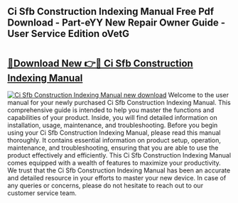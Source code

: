 ## Ci Sfb Construction Indexing Manual Free Pdf Download - Part-eYY New Repair Owner Guide - User Service Edition oVetG

# <h2><a href="http://cf20543.oget.top/?id=Ci+Sfb+Construction+Indexing+Manual">🔗Download New 👉🔴 Ci Sfb Construction Indexing Manual</a></h2>

[![Ci Sfb Construction Indexing Manual new download](https://i.imgur.com/5g1atiW.png)](http://cf20543.oget.top/?id=Ci+Sfb+Construction+Indexing+Manual)
Welcome to the user manual for your newly purchased Ci Sfb Construction Indexing Manual. This comprehensive guide is intended to help you master the functions and capabilities of your product. Inside, you will find detailed information on installation, usage, maintenance, and troubleshooting. Before you begin using your Ci Sfb Construction Indexing Manual, please read this manual thoroughly. It contains essential information on product setup, operation, maintenance, and troubleshooting, ensuring that you are able to use the product effectively and efficiently. This Ci Sfb Construction Indexing Manual comes equipped with a wealth of features to maximize your productivity. We trust that the Ci Sfb Construction Indexing Manual has been an accurate and detailed resource in your efforts to master your new device. In case of any queries or concerns, please do not hesitate to reach out to our customer service team.
